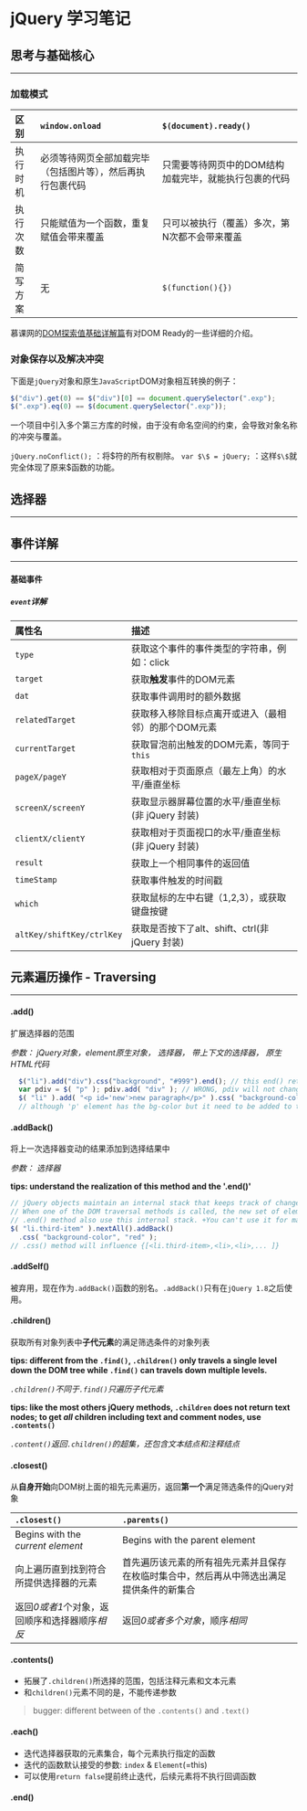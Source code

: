 # jQuery 学习笔记

## 思考与基础核心
---

### 加载模式

|区别|`window.onload`|`$(document).ready()`|
|:-|:-|:-|
|执行时机|必须等待网页全部加载完毕（包括图片等），然后再执行包裹代码|只需要等待网页中的DOM结构加载完毕，就能执行包裹的代码|
|执行次数|只能赋值为一个函数，重复赋值会带来覆盖|只可以被执行（覆盖）多次，第N次都不会带来覆盖|
|简写方案|无|`$(function(){})`|

慕课网的[DOM探索值基础详解篇](http://www.imooc.com/comment/488)有对DOM Ready的一些详细的介绍。

### 对象保存以及解决冲突

下面是`jQuery`对象和原生`JavaScript`DOM对象相互转换的例子：
```JavaScript
$("div").get(0) == $("div")[0] == document.querySelector(".exp");
$(".exp").eq(0) == $(document.querySelector(".exp"));
```
一个项目中引入多个第三方库的时候，由于没有命名空间的约束，会导致对象名称的冲突与覆盖。

`jQuery.noConflict();` ：将$符的所有权剔除。
`var $\$ = jQuery;` ：这样`$\$`就完全体现了原来$函数的功能。

## 选择器
---

## 事件详解
---
#### 基础事件
##### `event`详解
|属性名|描述|
|:--|:--|
|`type`|获取这个事件的事件类型的字符串，例如：click|
|`target`|获取**触发**事件的DOM元素|
|`dat`|获取事件调用时的额外数据|
|`relatedTarget`|获取移入移除目标点离开或进入（最相邻）的那个DOM元素|
|`currentTarget`|获取冒泡前出触发的DOM元素，等同于`this`|
|`pageX/pageY`|获取相对于页面原点（最左上角）的水平/垂直坐标|
|`screenX/screenY`|获取显示器屏幕位置的水平/垂直坐标(非 jQuery 封装)|
|`clientX/clientY`|获取相对于页面视口的水平/垂直坐标(非 jQuery 封装)|
|`result`|获取上一个相同事件的返回值|
|`timeStamp`|获取事件触发的时间戳|
|`which`|获取鼠标的左中右键（1,2,3），或获取键盘按键|
|`altKey/shiftKey/ctrlKey`|获取是否按下了alt、shift、ctrl(非 jQuery 封装)|


## 元素遍历操作 - Traversing
---

#### .add()

扩展选择器的范围

*参数： jQuery对象，element原生对象， 选择器， 带上下文的选择器， 原生HTML代码*
```JavaScript
  $("li").add("div").css("background", "#999").end(); // this end() return the $("li")
  var pdiv = $( "p" ); pdiv.add( "div" ); // WRONG, pdiv will not change
  $( "li" ).add( "<p id='new'>new paragraph</p>" ).css( "background-color", "red" );
  // although 'p' element has the bg-color but it need to be added to the document
```

#### .addBack()

将上一次选择器变动的结果添加到选择结果中

*参数： 选择器*

**tips: understand the realization of this method and the '.end()'**
```JavaScript
// jQuery objects maintain an internal stack that keeps track of changes to the matched set of elements.
// When one of the DOM traversal methods is called, the new set of elements is pushed onto the stack.
// .end() method also use this internal stack. +You can't use it for many times.
$( "li.third-item" ).nextAll().addBack()
  .css( "background-color", "red" );
// .css() method will influence {[<li.third-item>,<li>,<li>,... ]}
```

#### .addSelf()
被弃用，现在作为`.addBack()`函数的别名。`.addBack()`只有在`jQuery 1.8`之后使用。

#### .children()
获取所有对象列表中**子代元素**的满足筛选条件的对象列表

**tips: different from the `.find()`, `.children()` only travels a single level down the DOM tree while `.find()` can travels down multiple levels.**

*`.children()`不同于`.find()`只遍历子代元素*

**tips: like the most others jQuery methods, `.children` does not return text nodes; to get *all* children including text and comment nodes, use `.contents()`**

*`.content()`返回`.children()`的超集，还包含文本结点和注释结点*

#### .closest()
从**自身开始**向DOM树上面的祖先元素遍历，返回**第一个**满足筛选条件的jQuery对象

|`.closest()`|`.parents()`|
|:--|:--|
|Begins with the *current element*|Begins with the parent element|
|向上遍历直到找到符合所提供选择器的元素|首先遍历该元素的所有祖先元素并且保存在枚临时集合中，然后再从中筛选出满足提供条件的新集合|
|返回*0或者1*个对象，返回顺序和选择器顺序*相反*|返回*0或者多个对象*，顺序*相同*|

#### .contents()
- 拓展了`.children()`所选择的范围，包括注释元素和文本元素
- 和`children()`元素不同的是，不能传递参数
> bugger: different between of the `.contents()` and `.text()`

#### .each()
- 迭代选择器获取的元素集合，每个元素执行指定的函数
- 迭代的函数默认接受的参数: `index` & `Element`(=this)
- 可以使用`return false`提前终止迭代，后续元素将不执行回调函数

#### .end()
